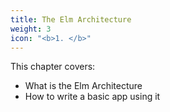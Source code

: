 ```yaml
---
title: The Elm Architecture
weight: 3
icon: "<b>1. </b>"
---
```


This chapter covers:

- What is the Elm Architecture
- How to write a basic app using it
